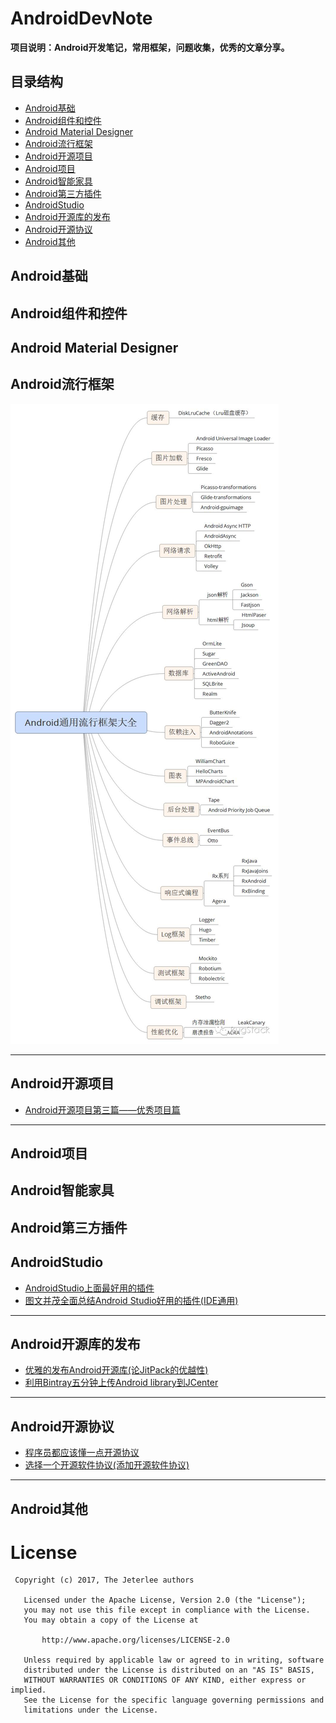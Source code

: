 # AndroidDevNote

**项目说明：Android开发笔记，常用框架，问题收集，优秀的文章分享。**


## 目录结构
- [Android基础](#20171107001)
- [Android组件和控件](#20171107002)
- [Android Material Designer](#20171107003)
- [Android流行框架](#20171107004)
- [Android开源项目](#20171024001)
- [Android项目](#20171107005)
- [Android智能家具](#20171107006)
- [Android第三方插件](#20171107007)
- [AndroidStudio](#20171025001)
- [Android开源库的发布](#20170921001)
- [Android开源协议](#20170921002)
- [Android其他](#20171107008)


<h2 id="20171107001">Android基础</h2>

<h2 id="20171107002">Android组件和控件</h2>

<h2 id="20171107003">Android Material Designer</h2>

<h2 id="20171107004">Android流行框架</h2>

![Android流行框架大全](https://github.com/Jeterlee/AndroidDevNote/blob/master/images/Android%E6%B5%81%E8%A1%8C%E6%A1%86%E6%9E%B6%E5%A4%A7%E5%85%A8.jpg)

---


<h2 id="20171024001">Android开源项目</h2>

- [Android开源项目第三篇——优秀项目篇](http://www.trinea.cn/android/android-open-source-projects-excellent-project/)

---


<h2 id="20171107005">Android项目</h2>

<h2 id="20171107006">Android智能家具</h2>

<h2 id="20171107007">Android第三方插件</h2>

<h2 id="20171025001">AndroidStudio</h2>

- [AndroidStudio上面最好用的插件](http://www.jianshu.com/p/d76b60a3883d)
- [图文并茂全面总结Android Studio好用的插件(IDE通用)](http://www.jianshu.com/p/269a48d7508d)

---


<h2 id="20170921001">Android开源库的发布</h2>

- [优雅的发布Android开源库(论JitPack的优越性)](http://www.jianshu.com/p/4cfa850c01f5)
- [利用Bintray五分钟上传Android library到JCenter](http://www.jianshu.com/p/eb44c482b464)

---


<h2 id="20170921002">Android开源协议</h2>

- [程序员都应该懂一点开源协议](http://blog.csdn.net/growing_tree/article/details/77888457)
- [选择一个开源软件协议(添加开源软件协议)](http://choosealicense.online/)

---


<h2 id="20171107008">Android其他</h2>


# License

```
 Copyright (c) 2017, The Jeterlee authors 

   Licensed under the Apache License, Version 2.0 (the "License");
   you may not use this file except in compliance with the License.
   You may obtain a copy of the License at

       http://www.apache.org/licenses/LICENSE-2.0

   Unless required by applicable law or agreed to in writing, software
   distributed under the License is distributed on an "AS IS" BASIS,
   WITHOUT WARRANTIES OR CONDITIONS OF ANY KIND, either express or implied.
   See the License for the specific language governing permissions and
   limitations under the License.
```
